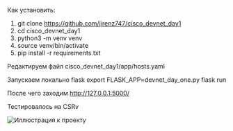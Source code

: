 
Как установить:
1. git clone https://github.com/jirenz747/cisco_devnet_day1
2. cd cisco_devnet_day1
3. python3 -m venv venv
4. source venv/bin/activate
5. pip install -r requirements.txt 

Редактируем файл cisco_devnet_day1/app/hosts.yaml

Запускаем локально flask
export FLASK_APP=devnet_day_one.py
flask run

После чего заходим http://127.0.0.1:5000/


Тестировалось на CSRv

![Иллюстрация к проекту](https://github.com/jirenz747/cisco_devnet_day1/img/cdp.png)


